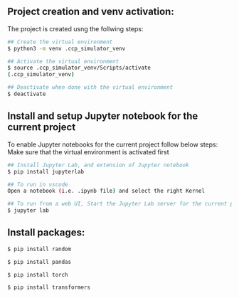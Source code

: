 ## Project creation and venv activation:

The project is created usng the follwing steps:

```sh
## Create the virtual environment
$ python3 -m venv .ccp_simulator_venv

## Activate the virtual environment
$ source .ccp_simulator_venv/Scripts/activate
(.ccp_simulator_venv)

## Deactivate when done with the virtual environment
$ deactivate
```

## Install and setup Jupyter notebook for the current project

To enable Jupyter notebooks for the current project follow below steps:
 Make sure that the virtual environment is activated first

```sh
## Install Jupyter Lab, and extension of Jupyter notebook
$ pip install jupyterlab

## To run in vscode
Open a notebook (i.e. .ipynb file) and select the right Kernel

## To run from a web UI, Start the Jupyter Lab server for the current project
$ jupyter lab
```

## Install packages:

```sh
$ pip install random
```
```sh
$ pip install pandas
```
```sh
$ pip install torch
```
```sh
$ pip install transformers
```




